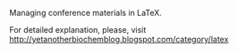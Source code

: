 Managing conference materials in LaTeX.

For detailed explanation, please, visit http://yetanotherbiochemblog.blogspot.com/category/latex
